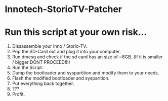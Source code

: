 # Innotech-StorioTV-Patcher

# Run this script at your own risk...

1) Dissassemble your Inno / Storio-TV.
2) Pop the SD-Card out and plug it into your computer.
3) Run dmesg and check if the sd card has an size of ~8GB. (If it is smaller / bigger DONT PROCEED!!!)
4) Run the Script.
5) Dump the bootloader and syspartition and modify them to your needs.
6) Flash the modified bootloader and sysparition.
7) Put everything back together.
8) ???
9) Profit.

